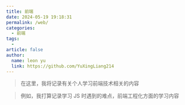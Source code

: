 ```yaml
---
title: 前端
date: 2024-05-19 19:18:31
permalink: /web/
categories:
  - 前端
tags:
  - 
article: false
author: 
  name: leon yu
  link: https://github.com/YuXingLiang214
---
```


> 在这里，我将记录有关个人学习前端技术相关的内容

> 例如，我打算记录学习 JS 时遇到的难点，前端工程化方面的学习内容

